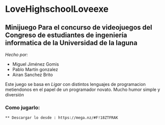 # LoveHighschoolLoveexe

## Minijuego Para el concurso de videojuegos del Congreso de estudiantes de ingeniería informatica de la Universidad de la laguna

*Hecho por:*

* Miguel Jiménez Gomis
* Pablo Martín gonzalez
* Airan Sanchez Brito

Este juego se basa en *Ligar* con distintos lenguajes de programacion metiendonos en el papel de un programador novato. Mucho humor simple 
y diversión

### Como jugarlo:
    ** Descargar lo desde : https://mega.nz/#F!18ZTFRAK
